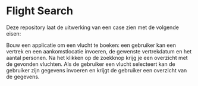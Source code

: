 # Flight Search 

Deze repository laat de uitwerking van een case zien met de volgende eisen:

Bouw een applicatie om een vlucht te boeken: een gebruiker kan een vertrek en een aankomstlocatie invoeren, de gewenste vertrekdatum en het aantal personen. Na het klikken op de zoekknop krijg je een overzicht met de gevonden vluchten. Als de gebruiker een vlucht selecteert kan de gebruiker zijn gegevens invoeren en krijgt de gebruiker een overzicht van de gegevens.